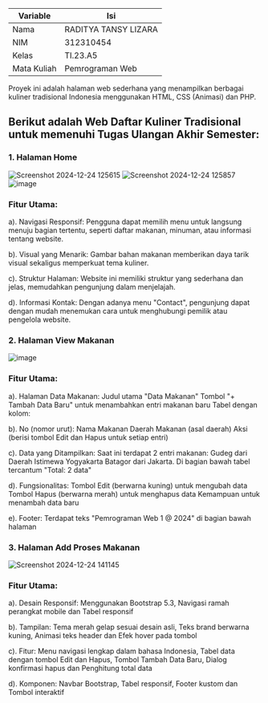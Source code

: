 | Variable | Isi |
| -------- | --- |
| Nama | RADITYA TANSY LIZARA  |
| NIM | 312310454 |
| Kelas | TI.23.A5 |
| Mata Kuliah | Pemrograman Web |

Proyek ini adalah halaman web sederhana yang menampilkan berbagai kuliner tradisional Indonesia menggunakan HTML, CSS (Animasi) dan PHP.

## Berikut adalah Web Daftar Kuliner Tradisional untuk memenuhi Tugas Ulangan Akhir Semester:

### 1. Halaman Home

![Screenshot 2024-12-24 125615](https://github.com/user-attachments/assets/e273f454-f004-43a1-b42e-c0c9fd215d16)
![Screenshot 2024-12-24 125857](https://github.com/user-attachments/assets/efae3780-92e5-4612-919d-1cb1da749a5d)
![image](https://github.com/user-attachments/assets/dc970086-4b6e-4758-b6f5-6867e2244c4f)

### **Fitur Utama:**

a). Navigasi Responsif:
Pengguna dapat memilih menu untuk langsung menuju bagian tertentu, seperti daftar makanan, minuman, atau informasi tentang website.

b). Visual yang Menarik:
Gambar bahan makanan memberikan daya tarik visual sekaligus memperkuat tema kuliner.

c). Struktur Halaman:
Website ini memiliki struktur yang sederhana dan jelas, memudahkan pengunjung dalam menjelajah.

d). Informasi Kontak:
Dengan adanya menu "Contact", pengunjung dapat dengan mudah menemukan cara untuk menghubungi pemilik atau pengelola website.

### 2. Halaman View Makanan

![image](https://github.com/user-attachments/assets/1c68562d-5a69-4af0-b166-4b61012943dd)

### **Fitur Utama:**

a). Halaman Data Makanan: 
Judul utama "Data Makanan"
Tombol "+ Tambah Data Baru" untuk menambahkan entri makanan baru
Tabel dengan kolom:

b). No (nomor urut): 
Nama Makanan
Daerah Makanan (asal daerah)
Aksi (berisi tombol Edit dan Hapus untuk setiap entri)

c). Data yang Ditampilkan: 
Saat ini terdapat 2 entri makanan:
Gudeg dari Daerah Istimewa Yogyakarta
Batagor dari Jakarta. 
Di bagian bawah tabel tercantum "Total: 2 data"

d). Fungsionalitas: 
Tombol Edit (berwarna kuning) untuk mengubah data
Tombol Hapus (berwarna merah) untuk menghapus data
Kemampuan untuk menambah data baru

e). Footer: 
Terdapat teks "Pemrograman Web 1 @ 2024" di bagian bawah halaman

### 3. Halaman Add Proses Makanan

![Screenshot 2024-12-24 141145](https://github.com/user-attachments/assets/2de487ac-71a8-4833-9aa4-e24b036b16ce)

### **Fitur Utama:**

a). Desain Responsif:
Menggunakan Bootstrap 5.3, 
Navigasi ramah perangkat mobile dan 
Tabel responsif


b). Tampilan:
Tema merah gelap sesuai desain asli, 
Teks brand berwarna kuning, 
Animasi teks header dan
Efek hover pada tombol


c). Fitur:
Menu navigasi lengkap dalam bahasa Indonesia, 
Tabel data dengan tombol Edit dan Hapus, 
Tombol Tambah Data Baru, 
Dialog konfirmasi hapus dan 
Penghitung total data


d). Komponen:
Navbar Bootstrap, 
Tabel responsif, 
Footer kustom dan 
Tombol interaktif





